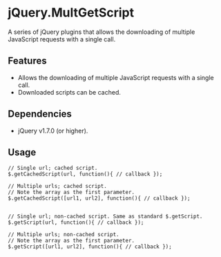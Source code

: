 jQuery.MultGetScript
====================

A series of jQuery plugins that allows the downloading of multiple JavaScript requests with a single call. 

Features
--------

* Allows the downloading of multiple JavaScript requests with a single call.
* Downloaded scripts can be cached.

Dependencies
------------

* jQuery v1.7.0 (or higher).

Usage
-----
    // Single url; cached script.
	$.getCachedScript(url, function(){ // callback });

	// Multiple urls; cached script.
	// Note the array as the first parameter.
	$.getCachedScript([url1, url2], function(){ // callback });


    // Single url; non-cached script. Same as standard $.getScript.
	$.getScript(url, function(){ // callback });

	// Multiple urls; non-cached script.
	// Note the array as the first parameter.
	$.getScript([url1, url2], function(){ // callback });
